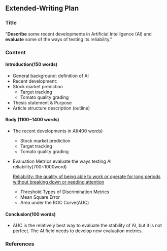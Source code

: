 ## Extended-Writing Plan

### Title

"**Describe**
some recent developments in Artificial Intelligence (AI) and **evaluate** some
of the ways of testing its reliability."

### Content

#### Introduction(150 words)

*   General background: definition of AI
*   Recent
    development: 
*   Stock market prediction
    *   Target tracking
    *   Tomato quality grading
*   Thesis statement & Purpose
*   Article structure description (outline)

#### Body (1100~1400 words)

*   The recent developments in AI(400 words)

    *   Stock market prediction
    *   Target tracking
    *   Tomato quality grading

*   Evaluation Metrics evaluate the ways testing AI reliability(700~1000word)

	[Reliability: the quality of being able to work or operate for long periods without breaking down or needing attention](https://www.oxfordlearnersdictionaries.com/definition/english/reliability?q=reliability)
	
	*   Threshold Types of Discrimination Metrics
	*   Mean Square Error
	*   Area under the ROC Curve(AUC)

#### Conclusion(100 words)

*   AUC is the relatively best way to evaluate the stability of AI, but it is not perfect. The AI field needs to develop new evaluation metrics.


### References